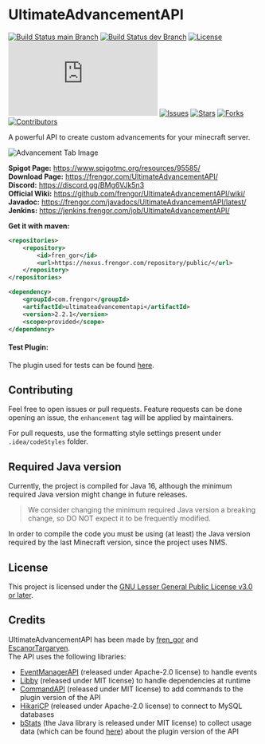 # UltimateAdvancementAPI
[![Build Status main Branch](https://jenkins.frengor.com/job/UltimateAdvancementAPI/job/main/badge/icon?subject=main)](https://jenkins.frengor.com/job/UltimateAdvancementAPI/job/main/)
[![Build Status dev Branch](https://jenkins.frengor.com/job/UltimateAdvancementAPI/job/dev/badge/icon?subject=dev)](https://jenkins.frengor.com/job/UltimateAdvancementAPI/job/dev/)
[![License](https://img.shields.io/badge/license-LGPL--3.0-orange)](https://github.com/frengor/UltimateAdvancementAPI/blob/main/LGPL)
[![Version](https://frengor.com/UltimateAdvancementAPI/last-release.php)](https://jenkins.frengor.com/job/UltimateAdvancementAPI/)
[![Issues](https://img.shields.io/github/issues/frengor/UltimateAdvancementAPI)](https://github.com/frengor/UltimateAdvancementAPI/issues)
[![Stars](https://img.shields.io/github/stars/frengor/UltimateAdvancementAPI)](https://github.com/frengor/UltimateAdvancementAPI/stargazers)
[![Forks](https://img.shields.io/github/forks/frengor/UltimateAdvancementAPI)](https://github.com/frengor/UltimateAdvancementAPI/network)
[![Contributors](https://img.shields.io/github/contributors/frengor/UltimateAdvancementAPI)](https://github.com/frengor/UltimateAdvancementAPI/graphs/contributors)

A powerful API to create custom advancements for your minecraft server.

![Advancement Tab Image](https://github.com/frengor/UltimateAdvancementAPI/wiki/images/spigot-photo.png)

**Spigot Page:** <https://www.spigotmc.org/resources/95585/>  
**Download Page:** <https://frengor.com/UltimateAdvancementAPI/>  
**Discord:** <https://discord.gg/BMg6VJk5n3>  
**Official Wiki:** <https://github.com/frengor/UltimateAdvancementAPI/wiki/>  
**Javadoc:** <https://frengor.com/javadocs/UltimateAdvancementAPI/latest/>  
**Jenkins:** <https://jenkins.frengor.com/job/UltimateAdvancementAPI/>

**Get it with maven:**
```xml
<repositories>
    <repository>
        <id>fren_gor</id>
        <url>https://nexus.frengor.com/repository/public/</url>
    </repository>
</repositories>
```   
```xml
<dependency>
    <groupId>com.frengor</groupId>
    <artifactId>ultimateadvancementapi</artifactId>
    <version>2.2.1</version>
    <scope>provided</scope>
</dependency>
```

#### Test Plugin:

The plugin used for tests can be found [here](https://github.com/frengor/UltimateAdvancementAPI-Tests).

## Contributing

Feel free to open issues or pull requests. Feature requests can be done opening an issue, the `enhancement` tag will be applied by maintainers.

For pull requests, use the formatting style settings present under `.idea/codeStyles` folder.

## Required Java version

Currently, the project is compiled for Java 16, although the minimum required Java version might change in future releases.

> We consider changing the minimum required Java version a breaking change, so DO NOT expect it to be frequently modified.

In order to compile the code you must be using (at least) the Java version required by the last Minecraft version, since the project uses NMS.

## License

This project is licensed under the [GNU Lesser General Public License v3.0 or later](https://www.gnu.org/licenses/lgpl-3.0.txt).

## Credits

UltimateAdvancementAPI has been made by [fren_gor](https://github.com/frengor) and [EscanorTargaryen](https://github.com/EscanorTargaryen).  
The API uses the following libraries:
  * [EventManagerAPI](https://github.com/frengor/EventManagerAPI) (released under Apache-2.0 license) to handle events
  * [Libby](https://github.com/AlessioDP/libby) (released under MIT license) to handle dependencies at runtime
  * [CommandAPI](https://github.com/JorelAli/CommandAPI) (released under MIT license) to add commands to the plugin version of the API
  * [HikariCP](https://github.com/brettwooldridge/HikariCP) (released under Apache-2.0 license) to connect to MySQL databases
  * [bStats](https://bstats.org/) (the Java library is released under MIT license) to collect usage data (which can be found [here](https://bstats.org/plugin/bukkit/UltimateAdvancementAPI/12593)) about the plugin version of the API
